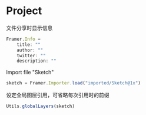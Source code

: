 # Project

文件分享时显示信息

```js
Framer.Info =
    title: ""
    author: ""
    twitter: ""
    description: ""
```

Import file "Sketch"

```js
sketch = Framer.Importer.load("imported/Sketch@1x")
```

设定全局图层引用，可省略每次引用时的前缀

```js
Utils.globalLayers(sketch)
```



